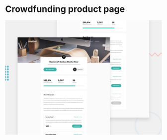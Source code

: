# Crowdfunding product page

![Design preview for the Crowdfunding product page coding challenge](./design/desktop-preview.jpg)
